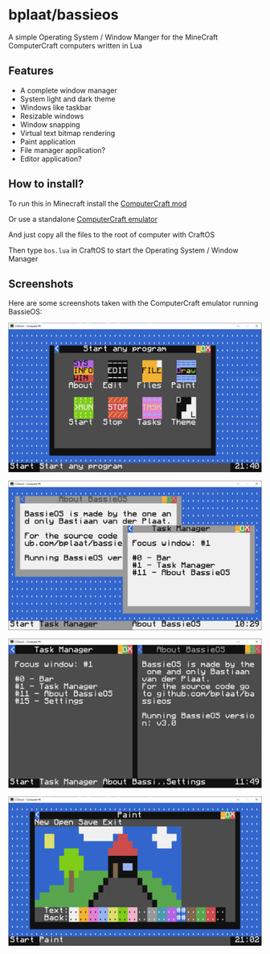 # bplaat/bassieos
A simple Operating System / Window Manger for the MineCraft ComputerCraft computers written in Lua

## Features
- A complete window manager
- System light and dark theme
- Windows like taskbar
- Resizable windows
- Window snapping
- Virtual text bitmap rendering
- Paint application
- File manager application?
- Editor application?

## How to install?
To run this in Minecraft install the [ComputerCraft mod](https://www.computercraft.info/)

Or use a standalone [ComputerCraft emulator](https://emux.cc/)

And just copy all the files to the root of computer with CraftOS

Then type `bos.lua` in CraftOS to start the Operating System / Window Manager

## Screenshots
Here are some screenshots taken with the ComputerCraft emulator running BassieOS:

![Screenshot 1](docs/screenshot1.png)

![Screenshot 2](docs/screenshot2.png)

![Screenshot 3](docs/screenshot3.png)

![Screenshot 4](docs/screenshot4.png)
